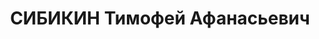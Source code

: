 ---
title: СИБИКИН Тимофей Афанасьевич
description: "1894 року народження, с. Приютне Свердловського району Оренбурзької\
  \ області, росіянин, освіта вища, член ВКП(б). Ветлікар ветеринарної лікарні. Проживав:\
  \ м. Сталіно (м. Донецьк) Донецької області, 8 лінія, буд. №148. \n  Заарештований\
  \ 20 жовтня 1937 року. Військовою колегією Верховного Суду СРСР 2 січня 1938 року\
  \ засуджений на 25 років ВТТ з позбавленням прав на 5 років та конфіскацією майна.\
  \ \n  Реабілітований у 1961 році."
---